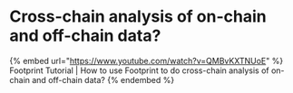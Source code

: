 # Cross-chain analysis of on-chain and off-chain data?

{% embed url="https://www.youtube.com/watch?v=QMBvKXTNUoE" %}
Footprint Tutorial | How to use Footprint to do cross-chain analysis of on-chain and off-chain data?
{% endembed %}

